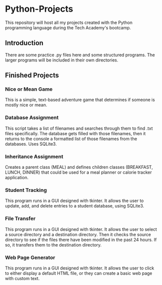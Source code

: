 # Python-Projects
This repository will host all my projects created with the Python programming language during the Tech Academy's bootcamp.
## Introduction
There are some practice .py files here and some structured programs. The larger programs will be included in their own directories.
## Finished Projects
### Nice or Mean Game
This is a simple, text-based adventure game that determines if someone is mostly nice or mean.
### Database Assignment
This script takes a list of filenames and searches through them to find .txt files specifically. The database gets filled with those filenames, then it returns to the console a formatted list of those filenames from the databases. Uses SQLite3.
### Inheritance Assignment
Creates a parent class (MEAL) and defines children classes (BREAKFAST, LUNCH, DINNER) that could be used for a meal planner or calorie tracker application.
### Student Tracking
This program runs in a GUI designed with tkinter. It allows the user to update, add, and delete entries to a student database, using SQLite3.
### File Transfer
This program runs in a GUI designed with tkinter. It allows the user to select a source directory and a destination directory. Then it checks the source directory to see if the files there have been modified in the past 24 hours. If so, it transfers them to the destination directory.
### Web Page Generator
This program runs in a GUI designed with tkinter. It allows the user to click to either display a default HTML file, or they can create a basic web page with custom text.
